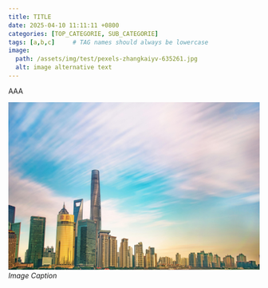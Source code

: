 ```yaml
---
title: TITLE
date: 2025-04-10 11:11:11 +0800
categories: [TOP_CATEGORIE, SUB_CATEGORIE]
tags: [a,b,c]     # TAG names should always be lowercase
image:
  path: /assets/img/test/pexels-zhangkaiyv-635261.jpg
  alt: image alternative text
---
```

AAA


![img-description](/assets/img/test/pexels-zhangkaiyv-635261.jpg)
_Image Caption_
